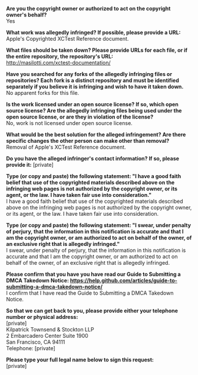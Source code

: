 **Are you the copyright owner or authorized to act on the copyright owner's behalf?**  
Yes

**What work was allegedly infringed? If possible, please provide a URL:**  
Apple's Copyrighted XCTest Reference document.

**What files should be taken down? Please provide URLs for each file, or if the entire repository, the repository's URL:**   
http://masilotti.com/xctest-documentation/

**Have you searched for any forks of the allegedly infringing files or repositories? Each fork is a distinct repository and must be identified separately if you believe it is infringing and wish to have it taken down.**  
No apparent forks for this file.

**Is the work licensed under an open source license? If so, which open source license? Are the allegedly infringing files being used under the open source license, or are they in violation of the license?**  
No, work is not licensed under open source license.

**What would be the best solution for the alleged infringement? Are there specific changes the other person can make other than removal?**  
Removal of Apple's XCTest Reference document.

**Do you have the alleged infringer's contact information? If so, please provide it:** [private]

**Type (or copy and paste) the following statement: "I have a good faith belief that use of the copyrighted materials described above on the infringing web pages is not authorized by the copyright owner, or its agent, or the law. I have taken fair use into consideration."**  
I have a good faith belief that use of the copyrighted materials described above on the infringing web pages is not authorized by the copyright owner, or its agent, or the law. I have taken fair use into consideration.

**Type (or copy and paste) the following statement: "I swear, under penalty of perjury, that the information in this notification is accurate and that I am the copyright owner, or am authorized to act on behalf of the owner, of an exclusive right that is allegedly infringed."**  
I swear, under penalty of perjury, that the information in this notification is accurate and that I am the copyright owner, or am authorized to act on behalf of the owner, of an exclusive right that is allegedly infringed.

**Please confirm that you have you have read our Guide to Submitting a DMCA Takedown Notice: https://help.github.com/articles/guide-to-submitting-a-dmca-takedown-notice/**  
I confirm that I have read the Guide to Submitting a DMCA Takedown Notice.

**So that we can get back to you, please provide either your telephone number or physical address:**  
[private]  
Kilpatrick Townsend & Stockton LLP  
2 Embarcadero Center Suite 1900  
San Francisco, CA 94111  
Telephone: [private]

**Please type your full legal name below to sign this request:**  
[private]
